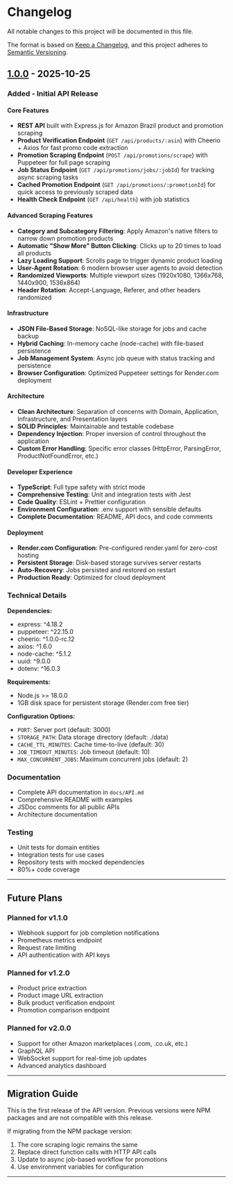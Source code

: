 # Changelog

All notable changes to this project will be documented in this file.

The format is based on [Keep a Changelog](https://keepachangelog.com/en/1.0.0/),
and this project adheres to [Semantic Versioning](https://semver.org/spec/v2.0.0.html).

## [1.0.0] - 2025-10-25

### Added - Initial API Release

#### Core Features
- **REST API** built with Express.js for Amazon Brazil product and promotion scraping
- **Product Verification Endpoint** (`GET /api/products/:asin`) with Cheerio + Axios for fast promo code extraction
- **Promotion Scraping Endpoint** (`POST /api/promotions/scrape`) with Puppeteer for full page scraping
- **Job Status Endpoint** (`GET /api/promotions/jobs/:jobId`) for tracking async scraping tasks
- **Cached Promotion Endpoint** (`GET /api/promotions/:promotionId`) for quick access to previously scraped data
- **Health Check Endpoint** (`GET /api/health`) with job statistics

#### Advanced Scraping Features
- **Category and Subcategory Filtering**: Apply Amazon's native filters to narrow down promotion products
- **Automatic "Show More" Button Clicking**: Clicks up to 20 times to load all products
- **Lazy Loading Support**: Scrolls page to trigger dynamic product loading
- **User-Agent Rotation**: 6 modern browser user agents to avoid detection
- **Randomized Viewports**: Multiple viewport sizes (1920x1080, 1366x768, 1440x900, 1536x864)
- **Header Rotation**: Accept-Language, Referer, and other headers randomized

#### Infrastructure
- **JSON File-Based Storage**: NoSQL-like storage for jobs and cache backup
- **Hybrid Caching**: In-memory cache (node-cache) with file-based persistence
- **Job Management System**: Async job queue with status tracking and persistence
- **Browser Configuration**: Optimized Puppeteer settings for Render.com deployment

#### Architecture
- **Clean Architecture**: Separation of concerns with Domain, Application, Infrastructure, and Presentation layers
- **SOLID Principles**: Maintainable and testable codebase
- **Dependency Injection**: Proper inversion of control throughout the application
- **Custom Error Handling**: Specific error classes (HttpError, ParsingError, ProductNotFoundError, etc.)

#### Developer Experience
- **TypeScript**: Full type safety with strict mode
- **Comprehensive Testing**: Unit and integration tests with Jest
- **Code Quality**: ESLint + Prettier configuration
- **Environment Configuration**: .env support with sensible defaults
- **Complete Documentation**: README, API docs, and code comments

#### Deployment
- **Render.com Configuration**: Pre-configured render.yaml for zero-cost hosting
- **Persistent Storage**: Disk-based storage survives server restarts
- **Auto-Recovery**: Jobs persisted and restored on restart
- **Production Ready**: Optimized for cloud deployment

### Technical Details

**Dependencies:**
- express: ^4.18.2
- puppeteer: ^22.15.0
- cheerio: ^1.0.0-rc.12
- axios: ^1.6.0
- node-cache: ^5.1.2
- uuid: ^9.0.0
- dotenv: ^16.0.3

**Requirements:**
- Node.js >= 18.0.0
- 1GB disk space for persistent storage (Render.com free tier)

**Configuration Options:**
- `PORT`: Server port (default: 3000)
- `STORAGE_PATH`: Data storage directory (default: ./data)
- `CACHE_TTL_MINUTES`: Cache time-to-live (default: 30)
- `JOB_TIMEOUT_MINUTES`: Job timeout (default: 10)
- `MAX_CONCURRENT_JOBS`: Maximum concurrent jobs (default: 2)

### Documentation
- Complete API documentation in `docs/API.md`
- Comprehensive README with examples
- JSDoc comments for all public APIs
- Architecture documentation

### Testing
- Unit tests for domain entities
- Integration tests for use cases
- Repository tests with mocked dependencies
- 80%+ code coverage

---

## Future Plans

### Planned for v1.1.0
- Webhook support for job completion notifications
- Prometheus metrics endpoint
- Request rate limiting
- API authentication with API keys

### Planned for v1.2.0
- Product price extraction
- Product image URL extraction
- Bulk product verification endpoint
- Promotion comparison endpoint

### Planned for v2.0.0
- Support for other Amazon marketplaces (.com, .co.uk, etc.)
- GraphQL API
- WebSocket support for real-time job updates
- Advanced analytics dashboard

---

## Migration Guide

This is the first release of the API version. Previous versions were NPM packages and are not compatible with this release.

If migrating from the NPM package version:
1. The core scraping logic remains the same
2. Replace direct function calls with HTTP API calls
3. Update to async job-based workflow for promotions
4. Use environment variables for configuration

---

[1.0.0]: https://github.com/itsmaneka/amz-scraper/releases/tag/v1.0.0

